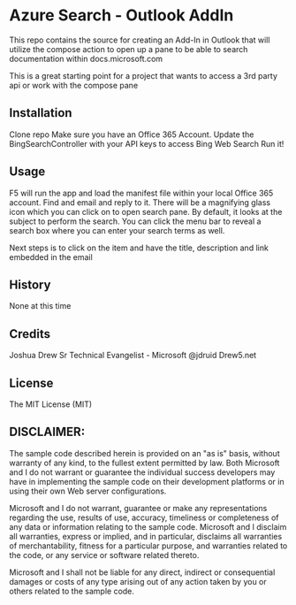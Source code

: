 # Azure Search - Outlook AddIn

This repo contains the source for creating an Add-In in Outlook that will utilize the compose action to open up a pane to be able to search documentation within docs.microsoft.com

This is a great starting point for a project that wants to access a 3rd party api or work with the compose pane

## Installation

Clone repo
Make sure you have an Office 365 Account.
Update the BingSearchController with your API keys to access Bing Web Search
Run it!

## Usage

F5 will run the app and load the manifest file within your local Office 365 account. Find and email and reply to it. There will be a magnifying glass icon which you can click on to open search pane. By default, it looks at the subject to perform the search. You can click the menu bar to reveal a search box where you can enter your search terms as well.

Next steps is to click on the item and have the title, description and link embedded in the email

## History

None at this time

## Credits

Joshua Drew
Sr Technical Evangelist - Microsoft
@jdruid
Drew5.net

## License

The MIT License (MIT)

## DISCLAIMER:

The sample code described herein is provided on an "as is" basis, without warranty of any kind, to the fullest extent permitted by law. Both Microsoft and I do not warrant or guarantee the individual success developers may have in implementing the sample code on their development platforms or in using their own Web server configurations. 

Microsoft and I do not warrant, guarantee or make any representations regarding the use, results of use, accuracy, timeliness or completeness of any data or information relating to the sample code. Microsoft and I disclaim all warranties, express or implied, and in particular, disclaims all warranties of merchantability, fitness for a particular purpose, and warranties related to the code, or any service or software related thereto. 

Microsoft and I shall not be liable for any direct, indirect or consequential damages or costs of any type arising out of any action taken by you or others related to the sample code.
